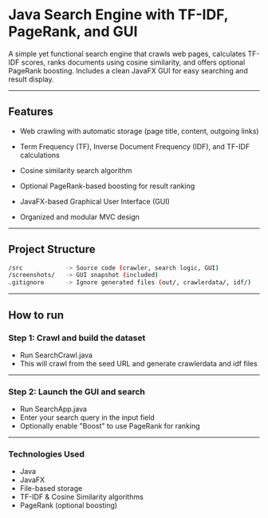# Java Search Engine with TF-IDF, PageRank, and GUI

A simple yet functional search engine that crawls web pages, calculates TF-IDF scores, ranks documents using cosine similarity, and offers optional PageRank boosting. Includes a clean JavaFX GUI for easy searching and result display.

---

## Features

- Web crawling with automatic storage (page title, content, outgoing links)

- Term Frequency (TF), Inverse Document Frequency (IDF), and TF-IDF calculations

- Cosine similarity search algorithm

- Optional PageRank-based boosting for result ranking

- JavaFX-based Graphical User Interface (GUI)

- Organized and modular MVC design

---

## Project Structure

  ```bash
  /src            -> Source code (crawler, search logic, GUI)
  /screenshots/   -> GUI snapshot (included)
  .gitignore      -> Ignore generated files (out/, crawlerdata/, idf/)
  ```
---

## How to run

### Step 1: Crawl and build the dataset
- Run SearchCrawl.java
- This will crawl from the seed URL and generate crawlerdata and idf files

---

### Step 2: Launch the GUI and search
- Run SearchApp.java
- Enter your search query in the input field
- Optionally enable "Boost" to use PageRank for ranking

---

### Technologies Used
- Java
- JavaFX
- File-based storage
- TF-IDF & Cosine Similarity algorithms
- PageRank (optional boosting)
